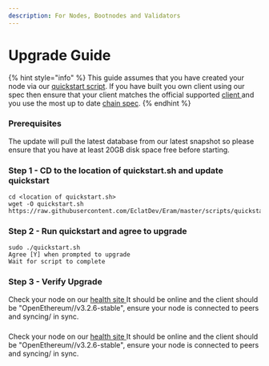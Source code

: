 ```yaml
---
description: For Nodes, Bootnodes and Validators
---
```


# Upgrade Guide

{% hint style="info" %}
This guide assumes that you have created your node via our [quickstart script](https://github.com/eramio/eram-network/blob/master/scripts/quickstart.sh). If you have built you own client using our spec then ensure that your client matches the official supported [client ](https://github.com/eramio/eram-network/blob/master/Dockerfile#L23)and you use the most up to date [chain spec](https://github.com/eramio/eram-network/blob/master/config/spec.json).
{% endhint %}

### Prerequisites

The update will pull the latest database from our latest snapshot so please ensure that you have at least 20GB disk space free before starting.

### Step 1 - CD to the location of quickstart.sh and update quickstart

```
cd <location of quickstart.sh>
wget -O quickstart.sh https://raw.githubusercontent.com/EclatDev/Eram/master/scripts/quickstart.sh
```

### Step 2 - Run quickstart and agree to upgrade

```
sudo ./quickstart.sh
Agree [Y] when prompted to upgrade
Wait for script to complete
```

### Step 3 - Verify Upgrade

Check your node on our [health site ](https://status.eramscan.com)It should be online and the client should be "OpenEthereum//v3.2.6-stable", ensure your node is connected to peers and syncing/ in sync.

### &#x20;<a href="#step-3-verify-upgrade" id="step-3-verify-upgrade"></a>

Check your node on our [health site ](https://status.eramscan.com/)It should be online and the client should be "OpenEthereum//v3.2.6-stable", ensure your node is connected to peers and syncing/ in sync.
